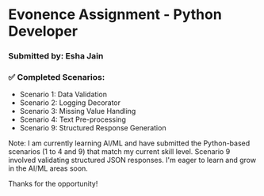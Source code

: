 

# Evonence Assignment - Python Developer

### Submitted by: Esha Jain

### ✅ Completed Scenarios:
- Scenario 1: Data Validation
- Scenario 2: Logging Decorator
- Scenario 3: Missing Value Handling
- Scenario 4: Text Pre-processing
- Scenario 9: Structured Response Generation

 Note: I am currently learning AI/ML and have submitted the Python-based scenarios (1 to 4 and 9) that match my current skill level. Scenario 9 involved validating structured JSON responses. I'm eager to learn and grow in the AI/ML areas soon.


Thanks for the opportunity!
